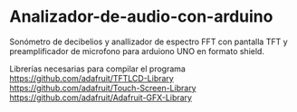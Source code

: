 # Analizador-de-audio-con-arduino
Sonómetro de decibelios y anallizador de espectro FFT con pantalla  TFT y preamplificador de microfono para arduiono UNO en formato shield.


Librerías necesarias para compilar el programa
https://github.com/adafruit/TFTLCD-Library
https://github.com/adafruit/Touch-Screen-Library
https://github.com/adafruit/Adafruit-GFX-Library
